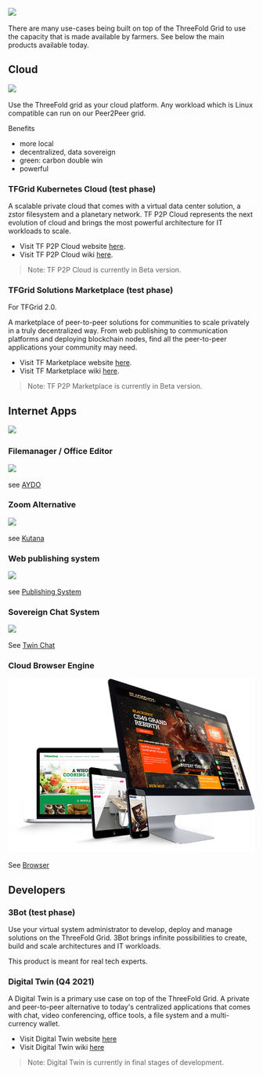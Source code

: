 
![](img/different_users_tfgrid.jpg)

There are many use-cases being built on top of the ThreeFold Grid to use the capacity that is made available by farmers. See below the main products available today.

## Cloud

![](img/cloud22.jpg)

Use the ThreeFold grid as your cloud platform. Any workload which is Linux compatible can run on our Peer2Peer grid.

Benefits

- more local
- decentralized, data sovereign
- green: carbon double win
- powerful

### TFGrid Kubernetes Cloud (test phase)

A scalable private cloud that comes with a virtual data center solution, a zstor filesystem and a planetary network. TF P2P Cloud represents the next evolution of cloud and brings the most powerful architecture for IT workloads to scale. 

- Visit TF P2P Cloud website [here](https://threefold.io/cloud/).
- Visit TF P2P Cloud wiki [here](cloud_home).

> Note: TF P2P Cloud  is currently in Beta version. 

### TFGrid Solutions Marketplace (test phase)

For TFGrid 2.0.
 
A marketplace of peer-to-peer solutions for communities to scale privately in a truly decentralized way. From web publishing to communication platforms and deploying blockchain nodes, find all the peer-to-peer applications your community may need. 

- Visit TF Marketplace website [here](https://threefold.io/marketplace/).
- Visit TF Marketplace wiki [here](evdc_marketplace_overview).

> Note: TF P2P Marketplace is currently in Beta version. 

## Internet Apps

![](img/internet_pain.jpg)

### Filemanager / Office Editor

![](img/office2.jpg)

see [AYDO](digitalself:aydo)

### Zoom Alternative

![](img/internet_flow_transp.jpg)

see [Kutana](digitalself:kutana)

### Web publishing system

![](img/publishing_system.jpg)

see [Publishing System](publisher)

### Sovereign Chat System

![](img/chat.jpg)

See [Twin Chat](digitalself:twin_chat)

### Cloud Browser Engine

![](img/browsers_.png)

See [Browser](digitalself:hercules_browser)

## Developers

### 3Bot (test phase)

Use your virtual system administrator to develop, deploy and manage solutions on the ThreeFold Grid. 3Bot brings infinite possibilities to create, build and scale architectures and IT workloads.

This product is meant for real tech experts. 


### Digital Twin (Q4 2021)

A Digital Twin is a primary use case on top of the ThreeFold Grid. A private and peer-to-peer alternative to today's centralized applications that comes with chat, video conferencing, office tools, a file system and a multi-currency wallet.

- Visit Digital Twin website [here](https://mydigitaltwin.io)
- Visit Digital Twin wiki [here](https://info.mydigitaltwin.io)

> Note: Digital Twin is currently in final stages of development. 